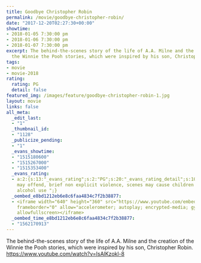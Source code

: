 ```yaml
---
title: Goodbye Christopher Robin
permalink: /movie/goodbye-christopher-robin/
date: "2017-12-20T02:27:30+00:00"
showtime:
- 2018-01-05 7:30:00 pm
- 2018-01-06 7:30:00 pm
- 2018-01-07 7:30:00 pm
excerpt: The behind-the-scenes story of the life of A.A. Milne and the creation of
  the Winnie the Pooh stories, which were inspired by his son, Christopher Robin.
tags:
- movie
- movie-2018
rating:
  rating: PG
  detail: false
featured_img: /images/feature/goodbye-christopher-robin-1.jpg
layout: movie
links: false
all_meta:
  _edit_last:
  - "1"
  _thumbnail_id:
  - "1128"
  _publicize_pending:
  - "1"
  _evans_showtime:
  - "1515180600"
  - "1515267000"
  - "1515353400"
  _evans_rating:
  - a:2:{s:13:"_evans_rating";s:2:"PG";s:20:"_evans_rating_detail";s:108:"Language
    may offend, brief non explicit violence, scenes may cause children brief anxiety/fear,
    alcohol use ";}
  _oembed_e8bd1212eb6e8c6faa4834c7f2b38877:
  - <iframe width="640" height="360" src="https://www.youtube.com/embed/IsAlKzokl-8?feature=oembed"
    frameborder="0" allow="accelerometer; autoplay; encrypted-media; gyroscope; picture-in-picture"
    allowfullscreen></iframe>
  _oembed_time_e8bd1212eb6e8c6faa4834c7f2b38877:
  - "1562170913"
---
```


The behind-the-scenes story of the life of A.A. Milne and the creation of the Winnie the Pooh stories, which were inspired by his son, Christopher Robin. https://www.youtube.com/watch?v=IsAlKzokl-8